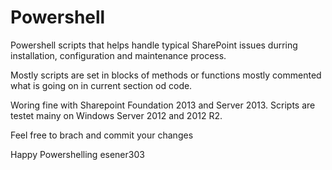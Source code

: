 # Powershell
Powershell scripts that helps handle typical SharePoint issues durring installation, configuration and maintenance process.

Mostly scripts are set in blocks of methods or functions mostly commented what is going on in current section od code.

Woring fine with Sharepoint Foundation 2013 and Server 2013.
Scripts are testet mainy on Windows Server 2012 and 2012 R2. 

Feel free to brach and commit your changes

Happy Powershelling
esener303
